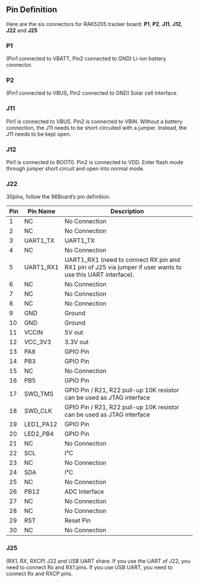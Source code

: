 ## Pin Definition

Here are the six connectors for RAK5205 tracker board: **P1**, **P2**, **J11**, **J12**, **J22** and **J25**

### P1

(Pin1 connected to VBATT, Pin2 connected to GND) Li-ion battery connector.

### P2

(Pin1 connected to VBUS, Pin2 connected to GND) Solar cell interface.

### J11

Pin1 is connected to VBUS. Pin2 is connected to VBIN. Without a battery
connection, the J11 needs to be short-circuited with a jumper. Instead, the J11
needs to be kept open.

### J12

Pin1 is connected to BOOT0. Pin2 is connected to VDD. Enter flash mode through jumper short circuit and open into normal mode.

### J22

30pins, follow the 96Board’s pin definition.


<rk-img
  src="/assets/images/datasheet/rak5205/rak5205-pinout-diagram.jpg"
  width="75%"
  figure-number="1"
  caption="RAK5205 Pinout Diagram"
/>

| Pin | Pin Name | Description | 
| ---- | ---- | ---- | 
| 1 | NC | No Connection | 
| 2 | NC | No Connection | 
| 3 | UART1_TX | UART1_TX | 
| 4 | NC | No Connection | 
| 5 | UART1_RX1 | UART1_RX1 (need to connect RX pin and RX1 pin of J25 via jumper if user wants to use this UART interface). | 
| 6 | NC | No Connection | 
| 7 | NC | No Connection | 
| 8 | NC | No Connection | 
| 9 | GND | Ground | 
| 10 | GND | Ground | 
| 11 | VCCIN | 5V out | 
| 12 | VCC_3V3 | 3.3V out | 
| 13 | PA8 | GPIO Pin | 
| 14 | PB3 | GPIO Pin | 
| 15 | NC | No Connection | 
| 16 | PB5 | GPIO Pin | 
| 17 | SWD_TMS | GPIO Pin / R21, R22 pull-up 10K resistor can be used as JTAG interface | 
| 18 | SWD_CLK | GPIO Pin / R21, R22 pull-up 10K resistor can be used as JTAG interface | 
| 19 | LED1_PA12 | GPIO Pin | 
| 20 | LED2_PB4 | GPIO Pin | 
| 21 | NC | No Connection | 
| 22 | SCL | I²C | 
| 23 | NC | No Connection | 
| 24 | SDA | I²C | 
| 25 | NC | No Connection | 
| 26 | PB12 | ADC Interface | 
| 27 | NC | No Connection | 
| 28 | NC | No Connection | 
| 29 | RST | Reset Pin | 
| 30 | NC | No Connection | 


### J25

(RX1, RX, RXCP) J22 and USB UART share. If you use the UART of J22, you need to connect Rx and RX1 pins. If you use USB UART, you need to connect Rx and RXCP pins.

